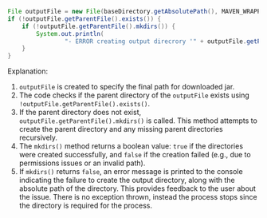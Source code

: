 ```java
File outputFile = new File(baseDirectory.getAbsolutePath(), MAVEN_WRAPPER_JAR_PATH);
if (!outputFile.getParentFile().exists()) {
    if (!outputFile.getParentFile().mkdirs()) {
        System.out.println(
                "- ERROR creating output direcrory '" + outputFile.getParentFile().getAbsolutePath() + "'");
    }
}
```
Explanation:
1. `outputFile` is created to specify the final path for downloaded jar.
2. The code checks if the parent directory of the `outputFile` exists using `!outputFile.getParentFile().exists()`.
3. If the parent directory does not exist, `outputFile.getParentFile().mkdirs()` is called. This method attempts to create the parent directory and any missing parent directories recursively.
4. The `mkdirs()` method returns a boolean value: `true` if the directories were created successfully, and `false` if the creation failed (e.g., due to permissions issues or an invalid path).
5. If `mkdirs()` returns `false`, an error message is printed to the console indicating the failure to create the output directory, along with the absolute path of the directory. This provides feedback to the user about the issue. There is no exception thrown, instead the process stops since the directory is required for the process.